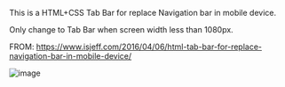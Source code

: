 This is a HTML+CSS Tab Bar for replace Navigation bar in mobile device. 

Only change to Tab Bar when screen width less than 1080px.

FROM:
https://www.isjeff.com/2016/04/06/html-tab-bar-for-replace-navigation-bar-in-mobile-device/

![image](https://www.isjeff.com/wp-content/uploads/2016/04/TABBAR.jpg)
